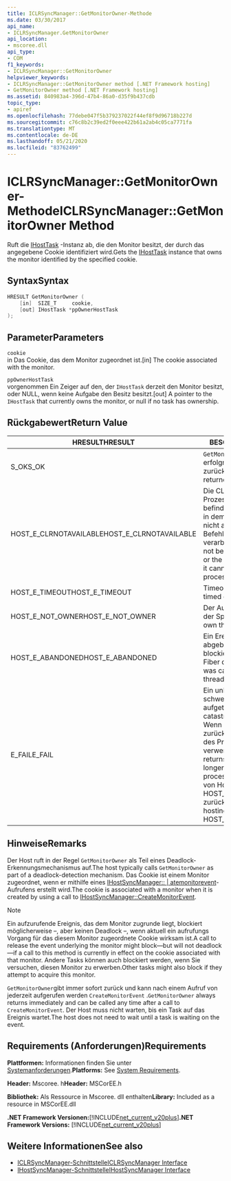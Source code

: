 ```yaml
---
title: ICLRSyncManager::GetMonitorOwner-Methode
ms.date: 03/30/2017
api_name:
- ICLRSyncManager.GetMonitorOwner
api_location:
- mscoree.dll
api_type:
- COM
f1_keywords:
- ICLRSyncManager::GetMonitorOwner
helpviewer_keywords:
- ICLRSyncManager::GetMonitorOwner method [.NET Framework hosting]
- GetMonitorOwner method [.NET Framework hosting]
ms.assetid: 840983a4-396d-47b4-86a0-d35f9b437cdb
topic_type:
- apiref
ms.openlocfilehash: 77debe047f5b379237022f44ef8f9d96718b227d
ms.sourcegitcommit: c76c8b2c39ed2f0eee422b61a2ab4c05ca7771fa
ms.translationtype: MT
ms.contentlocale: de-DE
ms.lasthandoff: 05/21/2020
ms.locfileid: "83762499"
---
```

# <a name="iclrsyncmanagergetmonitorowner-method"></a><span data-ttu-id="134bb-102">ICLRSyncManager::GetMonitorOwner-Methode</span><span class="sxs-lookup"><span data-stu-id="134bb-102">ICLRSyncManager::GetMonitorOwner Method</span></span>
<span data-ttu-id="134bb-103">Ruft die [IHostTask](ihosttask-interface.md) -Instanz ab, die den Monitor besitzt, der durch das angegebene Cookie identifiziert wird.</span><span class="sxs-lookup"><span data-stu-id="134bb-103">Gets the [IHostTask](ihosttask-interface.md) instance that owns the monitor identified by the specified cookie.</span></span>  
  
## <a name="syntax"></a><span data-ttu-id="134bb-104">Syntax</span><span class="sxs-lookup"><span data-stu-id="134bb-104">Syntax</span></span>  
  
```cpp  
HRESULT GetMonitorOwner (  
    [in]  SIZE_T     cookie,  
    [out] IHostTask *ppOwnerHostTask  
);  
```  
  
## <a name="parameters"></a><span data-ttu-id="134bb-105">Parameter</span><span class="sxs-lookup"><span data-stu-id="134bb-105">Parameters</span></span>  
 `cookie`  
 <span data-ttu-id="134bb-106">in Das Cookie, das dem Monitor zugeordnet ist.</span><span class="sxs-lookup"><span data-stu-id="134bb-106">[in] The cookie associated with the monitor.</span></span>  
  
 `ppOwnerHostTask`  
 <span data-ttu-id="134bb-107">vorgenommen Ein Zeiger auf den, der `IHostTask` derzeit den Monitor besitzt, oder NULL, wenn keine Aufgabe den Besitz besitzt.</span><span class="sxs-lookup"><span data-stu-id="134bb-107">[out] A pointer to the `IHostTask` that currently owns the monitor, or null if no task has ownership.</span></span>  
  
## <a name="return-value"></a><span data-ttu-id="134bb-108">Rückgabewert</span><span class="sxs-lookup"><span data-stu-id="134bb-108">Return Value</span></span>  
  
|<span data-ttu-id="134bb-109">HRESULT</span><span class="sxs-lookup"><span data-stu-id="134bb-109">HRESULT</span></span>|<span data-ttu-id="134bb-110">BESCHREIBUNG</span><span class="sxs-lookup"><span data-stu-id="134bb-110">Description</span></span>|  
|-------------|-----------------|  
|<span data-ttu-id="134bb-111">S_OK</span><span class="sxs-lookup"><span data-stu-id="134bb-111">S_OK</span></span>|<span data-ttu-id="134bb-112">`GetMonitorOwner`wurde erfolgreich zurückgegeben.</span><span class="sxs-lookup"><span data-stu-id="134bb-112">`GetMonitorOwner` returned successfully.</span></span>|  
|<span data-ttu-id="134bb-113">HOST_E_CLRNOTAVAILABLE</span><span class="sxs-lookup"><span data-stu-id="134bb-113">HOST_E_CLRNOTAVAILABLE</span></span>|<span data-ttu-id="134bb-114">Die CLR wurde nicht in einen Prozess geladen, oder die CLR befindet sich in einem Zustand, in dem Sie verwalteten Code nicht ausführen oder den-Befehl nicht erfolgreich verarbeiten kann.</span><span class="sxs-lookup"><span data-stu-id="134bb-114">The CLR has not been loaded into a process, or the CLR is in a state in which it cannot run managed code or process the call successfully.</span></span>|  
|<span data-ttu-id="134bb-115">HOST_E_TIMEOUT</span><span class="sxs-lookup"><span data-stu-id="134bb-115">HOST_E_TIMEOUT</span></span>|<span data-ttu-id="134bb-116">Timeout des Aufrufes.</span><span class="sxs-lookup"><span data-stu-id="134bb-116">The call timed out.</span></span>|  
|<span data-ttu-id="134bb-117">HOST_E_NOT_OWNER</span><span class="sxs-lookup"><span data-stu-id="134bb-117">HOST_E_NOT_OWNER</span></span>|<span data-ttu-id="134bb-118">Der Aufrufer ist nicht Besitzer der Sperre.</span><span class="sxs-lookup"><span data-stu-id="134bb-118">The caller does not own the lock.</span></span>|  
|<span data-ttu-id="134bb-119">HOST_E_ABANDONED</span><span class="sxs-lookup"><span data-stu-id="134bb-119">HOST_E_ABANDONED</span></span>|<span data-ttu-id="134bb-120">Ein Ereignis wurde abgebrochen, während ein blockierter Thread oder eine Fiber darauf wartete.</span><span class="sxs-lookup"><span data-stu-id="134bb-120">An event was canceled while a blocked thread or fiber was waiting on it.</span></span>|  
|<span data-ttu-id="134bb-121">E_FAIL</span><span class="sxs-lookup"><span data-stu-id="134bb-121">E_FAIL</span></span>|<span data-ttu-id="134bb-122">Ein unbekannter schwerwiegender Fehler ist aufgetreten.</span><span class="sxs-lookup"><span data-stu-id="134bb-122">An unknown catastrophic failure occurred.</span></span> <span data-ttu-id="134bb-123">Wenn eine Methode E_FAIL zurückgibt, ist die CLR innerhalb des Prozesses nicht mehr verwendbar.</span><span class="sxs-lookup"><span data-stu-id="134bb-123">When a method returns E_FAIL, the CLR is no longer usable within the process.</span></span> <span data-ttu-id="134bb-124">Nachfolgende Aufrufe von Hostingmethoden geben HOST_E_CLRNOTAVAILABLE zurück.</span><span class="sxs-lookup"><span data-stu-id="134bb-124">Subsequent calls to hosting methods return HOST_E_CLRNOTAVAILABLE.</span></span>|  
  
## <a name="remarks"></a><span data-ttu-id="134bb-125">Hinweise</span><span class="sxs-lookup"><span data-stu-id="134bb-125">Remarks</span></span>  
 <span data-ttu-id="134bb-126">Der Host ruft in der Regel `GetMonitorOwner` als Teil eines Deadlock-Erkennungsmechanismus auf.</span><span class="sxs-lookup"><span data-stu-id="134bb-126">The host typically calls `GetMonitorOwner` as part of a deadlock-detection mechanism.</span></span> <span data-ttu-id="134bb-127">Das Cookie ist einem Monitor zugeordnet, wenn er mithilfe eines [IHostSyncManager:: | atemonitorevent](ihostsyncmanager-createmonitorevent-method.md)-Aufrufens erstellt wird.</span><span class="sxs-lookup"><span data-stu-id="134bb-127">The cookie is associated with a monitor when it is created by using a call to [IHostSyncManager::CreateMonitorEvent](ihostsyncmanager-createmonitorevent-method.md).</span></span>  
  
> [!NOTE]
> <span data-ttu-id="134bb-128">Ein aufzurufende Ereignis, das dem Monitor zugrunde liegt, blockiert möglicherweise –, aber keinen Deadlock –, wenn aktuell ein aufrufungs Vorgang für das diesem Monitor zugeordnete Cookie wirksam ist.</span><span class="sxs-lookup"><span data-stu-id="134bb-128">A call to release the event underlying the monitor might block—but will not deadlock—if a call to this method is currently in effect on the cookie associated with that monitor.</span></span> <span data-ttu-id="134bb-129">Andere Tasks können auch blockiert werden, wenn Sie versuchen, diesen Monitor zu erwerben.</span><span class="sxs-lookup"><span data-stu-id="134bb-129">Other tasks might also block if they attempt to acquire this monitor.</span></span>  
  
 <span data-ttu-id="134bb-130">`GetMonitorOwner`gibt immer sofort zurück und kann nach einem Aufruf von jederzeit aufgerufen werden `CreateMonitorEvent` .</span><span class="sxs-lookup"><span data-stu-id="134bb-130">`GetMonitorOwner` always returns immediately and can be called any time after a call to `CreateMonitorEvent`.</span></span> <span data-ttu-id="134bb-131">Der Host muss nicht warten, bis ein Task auf das Ereignis wartet.</span><span class="sxs-lookup"><span data-stu-id="134bb-131">The host does not need to wait until a task is waiting on the event.</span></span>  
  
## <a name="requirements"></a><span data-ttu-id="134bb-132">Requirements (Anforderungen)</span><span class="sxs-lookup"><span data-stu-id="134bb-132">Requirements</span></span>  
 <span data-ttu-id="134bb-133">**Plattformen:** Informationen finden Sie unter [Systemanforderungen](../../get-started/system-requirements.md).</span><span class="sxs-lookup"><span data-stu-id="134bb-133">**Platforms:** See [System Requirements](../../get-started/system-requirements.md).</span></span>  
  
 <span data-ttu-id="134bb-134">**Header:** Mscoree. h</span><span class="sxs-lookup"><span data-stu-id="134bb-134">**Header:** MSCorEE.h</span></span>  
  
 <span data-ttu-id="134bb-135">**Bibliothek:** Als Ressource in Mscoree. dll enthalten</span><span class="sxs-lookup"><span data-stu-id="134bb-135">**Library:** Included as a resource in MSCorEE.dll</span></span>  
  
 <span data-ttu-id="134bb-136">**.NET Framework Versionen:**[!INCLUDE[net_current_v20plus](../../../../includes/net-current-v20plus-md.md)]</span><span class="sxs-lookup"><span data-stu-id="134bb-136">**.NET Framework Versions:** [!INCLUDE[net_current_v20plus](../../../../includes/net-current-v20plus-md.md)]</span></span>  
  
## <a name="see-also"></a><span data-ttu-id="134bb-137">Weitere Informationen</span><span class="sxs-lookup"><span data-stu-id="134bb-137">See also</span></span>

- [<span data-ttu-id="134bb-138">ICLRSyncManager-Schnittstelle</span><span class="sxs-lookup"><span data-stu-id="134bb-138">ICLRSyncManager Interface</span></span>](iclrsyncmanager-interface.md)
- [<span data-ttu-id="134bb-139">IHostSyncManager-Schnittstelle</span><span class="sxs-lookup"><span data-stu-id="134bb-139">IHostSyncManager Interface</span></span>](ihostsyncmanager-interface.md)

